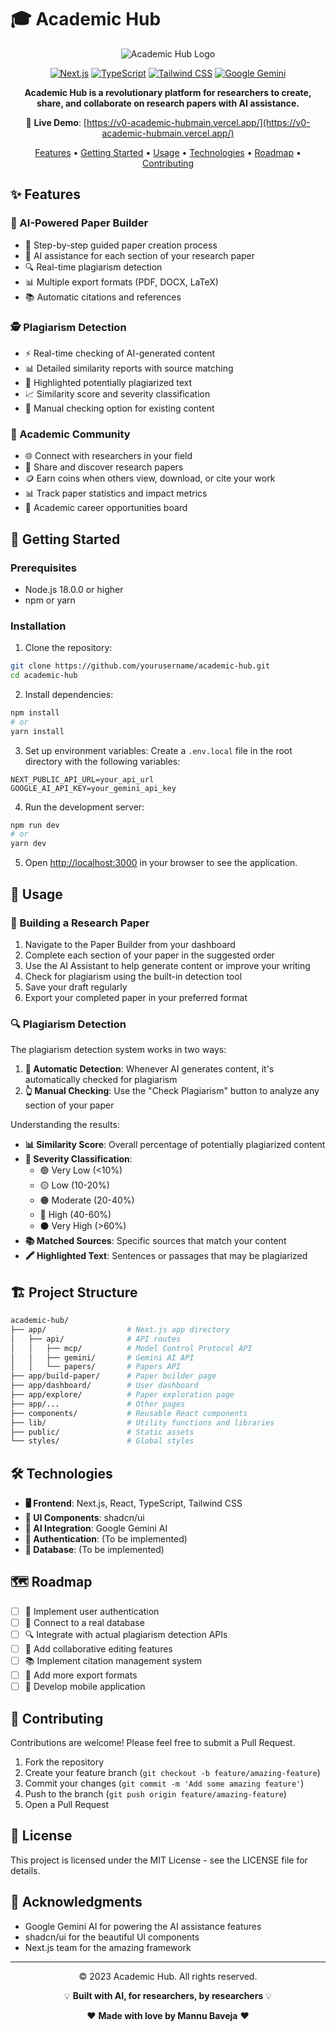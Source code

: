 # 🎓 Academic Hub

<div align="center">

![Academic Hub Logo](https://via.placeholder.com/800x200?text=Academic+Hub)

[![Next.js](https://img.shields.io/badge/Next.js-13.0+-000000?style=for-the-badge&logo=next.js&logoColor=white)](https://nextjs.org/)
[![TypeScript](https://img.shields.io/badge/TypeScript-4.9+-3178C6?style=for-the-badge&logo=typescript&logoColor=white)](https://www.typescriptlang.org/)
[![Tailwind CSS](https://img.shields.io/badge/Tailwind-3.0+-38B2AC?style=for-the-badge&logo=tailwind-css&logoColor=white)](https://tailwindcss.com/)
[![Google Gemini](https://img.shields.io/badge/Gemini_AI-FF5F1F?style=for-the-badge&logo=google&logoColor=white)](https://ai.google.dev/)

**Academic Hub is a revolutionary platform for researchers to create, share, and collaborate on research papers with AI assistance.**

🔗 **Live Demo**: [https://v0-academic-hubmain.vercel.app/](https://v0-academic-hubmain.vercel.app/)

[Features](#-features) • 
[Getting Started](#-getting-started) • 
[Usage](#-usage) • 
[Technologies](#-technologies) • 
[Roadmap](#-roadmap) • 
[Contributing](#-contributing)

</div>

## ✨ Features

### 🤖 AI-Powered Paper Builder
- 📝 Step-by-step guided paper creation process
- 🧠 AI assistance for each section of your research paper
- 🔍 Real-time plagiarism detection
- 📊 Multiple export formats (PDF, DOCX, LaTeX)
- 📚 Automatic citations and references

### 🕵️ Plagiarism Detection
- ⚡ Real-time checking of AI-generated content
- 📊 Detailed similarity reports with source matching
- 🔎 Highlighted potentially plagiarized text
- 📈 Similarity score and severity classification
- 🔄 Manual checking option for existing content

### 👥 Academic Community
- 🌐 Connect with researchers in your field
- 📄 Share and discover research papers
- 🪙 Earn coins when others view, download, or cite your work
- 📊 Track paper statistics and impact metrics
- 💼 Academic career opportunities board

## 🚀 Getting Started

### Prerequisites
- Node.js 18.0.0 or higher
- npm or yarn

### Installation

1. Clone the repository:
```bash
git clone https://github.com/yourusername/academic-hub.git
cd academic-hub
```

2. Install dependencies:
```bash
npm install
# or
yarn install
```

3. Set up environment variables:
Create a `.env.local` file in the root directory with the following variables:
```
NEXT_PUBLIC_API_URL=your_api_url
GOOGLE_AI_API_KEY=your_gemini_api_key
```

4. Run the development server:
```bash
npm run dev
# or
yarn dev
```

5. Open [http://localhost:3000](http://localhost:3000) in your browser to see the application.

## 📖 Usage

### 📝 Building a Research Paper

1. Navigate to the Paper Builder from your dashboard
2. Complete each section of your paper in the suggested order
3. Use the AI Assistant to help generate content or improve your writing
4. Check for plagiarism using the built-in detection tool
5. Save your draft regularly
6. Export your completed paper in your preferred format

### 🔍 Plagiarism Detection

The plagiarism detection system works in two ways:

1. **🤖 Automatic Detection**: Whenever AI generates content, it's automatically checked for plagiarism
2. **👆 Manual Checking**: Use the "Check Plagiarism" button to analyze any section of your paper

Understanding the results:
- **📊 Similarity Score**: Overall percentage of potentially plagiarized content
- **🚦 Severity Classification**: 
  - 🟢 Very Low (<10%)
  - 🟡 Low (10-20%)
  - 🟠 Moderate (20-40%)
  - 🔴 High (40-60%)
  - ⚫ Very High (>60%)
- **📚 Matched Sources**: Specific sources that match your content
- **🖍️ Highlighted Text**: Sentences or passages that may be plagiarized

## 🏗️ Project Structure

```bash
academic-hub/
├── app/                  # Next.js app directory
│   ├── api/              # API routes
│   │   ├── mcp/          # Model Control Protocol API
│   │   ├── gemini/       # Gemini AI API
│   │   └── papers/       # Papers API
├── app/build-paper/      # Paper builder page
├── app/dashboard/        # User dashboard
├── app/explore/          # Paper exploration page
├── app/...               # Other pages
├── components/           # Reusable React components
├── lib/                  # Utility functions and libraries
├── public/               # Static assets
└── styles/               # Global styles
```

## 🛠️ Technologies

- **🖥️ Frontend**: Next.js, React, TypeScript, Tailwind CSS
- **🧩 UI Components**: shadcn/ui
- **🤖 AI Integration**: Google Gemini AI
- **🔐 Authentication**: (To be implemented)
- **💾 Database**: (To be implemented)

## 🗺️ Roadmap

- [ ] 🔐 Implement user authentication
- [ ] 💾 Connect to a real database
- [ ] 🔍 Integrate with actual plagiarism detection APIs
- [ ] 👥 Add collaborative editing features
- [ ] 📚 Implement citation management system
- [ ] 📁 Add more export formats
- [ ] 📱 Develop mobile application

## 👥 Contributing

Contributions are welcome! Please feel free to submit a Pull Request.

1. Fork the repository
2. Create your feature branch (`git checkout -b feature/amazing-feature`)
3. Commit your changes (`git commit -m 'Add some amazing feature'`)
4. Push to the branch (`git push origin feature/amazing-feature`)
5. Open a Pull Request

## 📄 License

This project is licensed under the MIT License - see the LICENSE file for details.

## 🙏 Acknowledgments

- Google Gemini AI for powering the AI assistance features
- shadcn/ui for the beautiful UI components
- Next.js team for the amazing framework

---

<div align="center">
  
© 2023 Academic Hub. All rights reserved.

💡 **Built with AI, for researchers, by researchers** 💡

❤️ **Made with love by Mannu Baveja** ❤️

</div>

